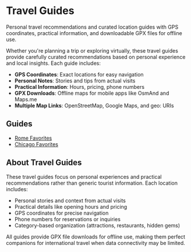# Travel Guides

Personal travel recommendations and curated location guides with GPS coordinates, practical information, and downloadable GPX files for offline use.

Whether you're planning a trip or exploring virtually, these travel guides provide carefully curated recommendations based on personal experience and local insights. Each guide includes:

- **GPS Coordinates**: Exact locations for easy navigation
- **Personal Notes**: Stories and tips from actual visits  
- **Practical Information**: Hours, pricing, phone numbers
- **GPX Downloads**: Offline maps for mobile apps like OsmAnd and Maps.me
- **Multiple Map Links**: OpenStreetMap, Google Maps, and geo: URIs

## Guides

- [Rome Favorites](/collections/rome-favorites/)
- [Chicago Favorites](/collections/chicago-favorites)

## About Travel Guides

These travel guides focus on personal experiences and practical recommendations rather than generic tourist information. Each location includes:

- Personal stories and context from actual visits
- Practical details like opening hours and pricing
- GPS coordinates for precise navigation
- Phone numbers for reservations or inquiries
- Category-based organization (attractions, restaurants, hidden gems)

All guides provide GPX file downloads for offline use, making them perfect companions for international travel when data connectivity may be limited.